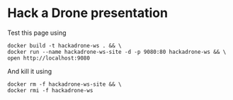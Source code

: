# Hack a Drone presentation

Test this page using

```
docker build -t hackadrone-ws . && \
docker run --name hackadrone-ws-site -d -p 9080:80 hackadrone-ws && \
open http://localhost:9080
```

And kill it using
```
docker rm -f hackadrone-ws-site && \
docker rmi -f hackadrone-ws
```
